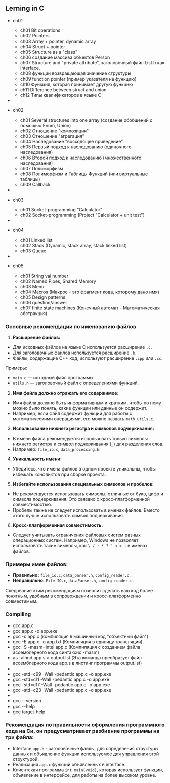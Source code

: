 
## Lerning in C

- ch01
  - ch01 Bit operations
  - ch02 Pointers
  - ch03 Array + pointer, dynamic array
  - ch04 Struct + pointer
  - ch05 Structure as a "class"
  - ch06 создание массива объектов Person
  - ch07 Structure and "private attribute", заголовочный файл List.h как interface.
  - ch08 функции возвращающая значение структуры
  - ch09 function pointer (пример указателя на функцию) 
  - ch10 Функция, которая принимает другую функцию
  - ch11 Difference between struct and union
  - ch12 Типы квалификаторов в языке C
-
- ch02 
  - ch01 Several structures into one array (создание обобщений с помощью Enum, Union)
  - ch02 Отношение "композиция"
  - ch03 Отношение "aгрегация"
  - ch04 Наследование	"восходящее приведение"
  - ch05 Первый подход к наследованию (одиночного наследования) 
  - ch06 Второй подход к наследованию (множественного наследования)
  - ch07 Полиморфизм
  - ch08 Полиморфизм и Таблицы Функций (или виртуальные таблицы)
  - ch09 Callback

-
- ch03
  - ch01 Socket-programming "Calculator" 
  - ch02 Socket-programming (Project "Calculator + unit test")
-
- ch04 
  - ch01 Linked list
  - ch02 Stack (Dynamic, stack array, stack linked list)
  - ch03 Queue
- 
- ch05
  - ch01 String vai number
  - ch02 Named Pipes, Shared Memory
  - ch03 Menu
  - ch04 Macros (Макрос - это фрагмент кода, которому дано имя)
  - ch05 Design patterns
  - ch06 question/answer
  - ch07 finite state machines (Конечный автомат - Математическая абстракция)


### Основные рекомендации по именованию файлов

1. **Расширение файлов:**
- Для исходных файлов на языке C используется расширение `.c`.
- Для заголовочных файлов используется расширение `.h`.
- Файлы, содержащие C++ код, используют расширение `.cpp` или `.cc`.

Примеры:
- `main.c` — исходный файл программы.
- `utils.h` — заголовочный файл с определениями функций.

2. **Имя файла должно отражать его содержимое:**
- Имя файла должно быть информативным и кратким, чтобы по нему можно было понять, какие функции или данные он содержит.
- Например, если файл содержит функции для работы с математическими операциями, его можно назвать `math_utils.c`.

3. **Использование нижнего регистра и символов подчеркивания:**
- В имени файла рекомендуется использовать только символы нижнего регистра и символ подчеркивания (`_`) для разделения слов.
- Например: `file_io.c`, `data_processing.h`.

4. **Уникальность имени:**
- Убедитесь, что имена файлов в одном проекте уникальны, чтобы избежать конфликтов при сборке проекта.

5. **Избегайте использования специальных символов и пробелов:**
- Не рекомендуется использовать символы, отличные от букв, цифр и символа подчеркивания. Это связано с кросс-платформенной совместимостью.
- Пробелы также не следует использовать в именах файлов. Вместо этого лучше использовать символ подчеркивания.

6. **Кросс-платформенная совместимость:**
- Следует учитывать ограничения файловых систем разных операционных систем. Например, Windows не позволяет использовать такие символы, как `\ / : * ? " < > |` в именах файлов.

### Примеры имен файлов:
- **Правильно:** `file_io.c`, `data_parser.h`, `config_reader.c`.
- **Неправильно:** `File IO.c`, `dataParser.h`, `config-reader.c`.

Следование этим рекомендациям позволит сделать ваш код более понятным, удобным в сопровождении и кросс-платформенно совместимым.
### Compiling

- gcc app.c
- gcc app.c -o app.exe
- gcc -c app.c (компиляция в машинный код "объектный файл")
- gcc -E  app.c -o app.txt (Компиляция в единицу трансляции)
- gcc -S -masm=intel app.c (Компиляция с созданием файла ассемблерного кода синтаксис -masm)
- as -alhnd app.s > output.lst (Эта команда преобразует файл ассемблерного кода app.s в листинг программы output.lst)
-
- gcc -std=c99 -Wall -pedantic app.c -o app.exe
- gcc -std=c11 -Wall -pedantic app.c -o app.exe
- gcc -std=c17 -Wall -pedantic app.c -o app.exe
- gcc -std=c23 -Wall -pedantic app.c -o app.exe
- 
- gcc --version
- gcc --help
- gcc target-help

### Рекомендация по правильности оформления программного кода на Cи, он предусматривает разбиение программы на три файла: 
- Interface `app.h` - заголовочные файлы, для определения структуры данных и объявление функции используемое для управления этой структурой.
- Реализация `app.c` функций объявленных в interface.
- Клиентская программа `int main(void)`, которая использует функции, объявление в интерфейсе, для работы на более высоком уровне. 
